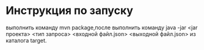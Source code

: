 # Инструкция по запуску
выполнить команду mvn package,после выполнить команду java -jar <jar проекта> <тип запроса> <входной файл.json> <выходной файл.json> из каталога target.

